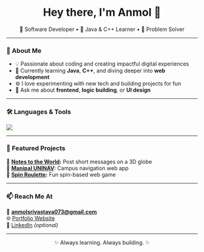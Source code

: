 <h1 align="center">Hey there, I'm Anmol 👋</h1>

<p align="center">
  🚀 Software Developer • 🌱 Java & C++ Learner • 🎯 Problem Solver  
</p>

---

### 🧠 About Me  
- 💡 Passionate about coding and creating impactful digital experiences  
- 🌱 Currently learning **Java**, **C++**, and diving deeper into **web development**  
- ⚙️ I love experimenting with new tech and building projects for fun  
- 💬 Ask me about **frontend**, **logic building**, or **UI design**

---

### 🛠️ Languages & Tools  
<p>
  <img src="https://skillicons.dev/icons?i=java,cpp,html,css,js,react,git,figma,vscode" />
</p>

---

### 🌟 Featured Projects  
🔹 **[Notes to the World](https://your-link-here):** Post short messages on a 3D globe  
🔹 **[Manipal UNINAV](https://mujnavigator.netlify.app):** Campus navigation web app  
🔹 **[Spin Roulette](https://spinroulette.netlify.app):** Fun spin-based web game  

---

### 📫 Reach Me At  
📧 **anmolsrivastava073@gmail.com**  
🌐 [Portfolio Website](https://portfolio-anmolsri0610.vercel.app)  
💼 [LinkedIn](https://linkedin.com/in/your-link) _(optional)_

---

<p align="center">✨ Always learning. Always building. ✨</p>

<!---
Anmol-Srivastava-073/Anmol-Srivastava-073 is a ✨ special ✨ repository because its `README.md` (this file) appears on your GitHub profile.
You can click the Preview link to take a look at your changes.
--->
